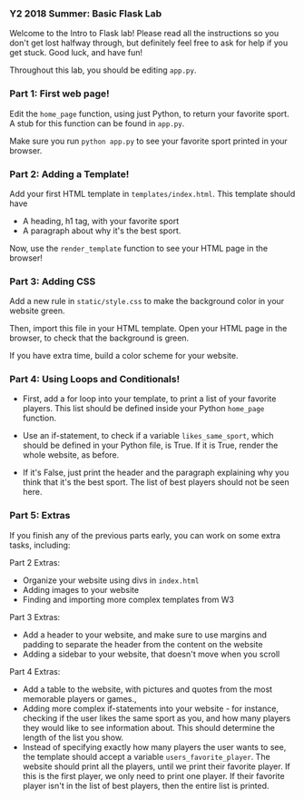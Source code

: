 ### Y2 2018 Summer: Basic Flask Lab

Welcome to the Intro to Flask lab! Please read all the instructions so you don't
get lost halfway through, but definitely feel free to ask for help if you
get stuck. Good luck, and have fun!

Throughout this lab, you should be editing `app.py`.

### Part 1: First web page!

Edit the `home_page` function, using just Python, to return your favorite sport.
A stub for this function can be found in `app.py`.

Make sure you run `python app.py` to see your favorite sport
printed in your browser.

### Part 2: Adding a Template!

Add your first HTML template in `templates/index.html`.
This template should have
- A heading, h1 tag, with your favorite sport
- A paragraph about why it's the best sport.

Now, use the `render_template` function to see your
HTML page in the browser!

### Part 3: Adding CSS

Add a new rule in `static/style.css` to make the background color in
your website green.

Then, import this file in your HTML template. Open your HTML page
in the browser, to check that the background is green.

If you have extra time, build a color scheme for your website.

### Part 4: Using Loops and Conditionals!

- First, add a for loop into your template, to print a list
of your favorite players. This list should be defined
inside your Python `home_page` function.

- Use an if-statement, to check if a variable `likes_same_sport`, which
should be defined in your Python file, is True. If it is True,
render the whole website, as before.

- If it's False, just print the header and the paragraph explaining why you
think that it's the best sport. The list of best players should not be seen here.


### Part 5: Extras

If you finish any of the previous parts early, you can work
on some extra tasks, including:

Part 2 Extras:
- Organize your website using divs in `index.html`
- Adding images to your website
- Finding and importing more complex templates from W3

Part 3 Extras:
- Add a header to your website, and make sure to use margins and padding
to separate the header from the content on the website
- Adding a sidebar to your website, that doesn't move when you scroll

Part 4 Extras:
- Add a table to the website, with pictures and quotes from the most
memorable players or games.,
- Adding more complex if-statements into your website - for instance, checking
if the user likes the same sport as you, and how many players they would like to
see information about. This should determine the length of the list you show.
- Instead of specifying exactly how many players
the user wants to see, the template should accept a variable `users_favorite_player`.
The website should print all the players, until we print their favorite player. If this
is the first player, we only need to print one player. If their favorite player isn't
in the list of best players, then the entire list is printed.


